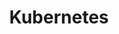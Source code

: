 ---
title: "Kubernetes"
permalink: /categories/kubernetes/
layout: category
author_profile: true
taxonomy: kubernetes
---